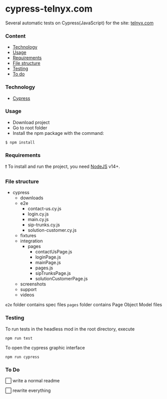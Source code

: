 # cypress-telnyx.com
Several automatic tests on Cypress(JavaScript) for the site: [telnyx.com](https://telnyx.com/)
### Сontent
- [Technology](#Technology)
- [Usage](#Usage)
- [Requirements](#Requirements)
- [File structure](#file-structure)
- [Testing](#Testing)
- [To do](#to-do)
### Technology
- [Cypress](https://docs.cypress.io/)

### Usage
- Download project
- Go to root folder
- Install the npm package with the command:

```
$ npm install
```

### Requirements
 :exclamation: To install and run the project, you need [NodeJS](https://nodejs.org/) v14+.

### File structure
- cypress   
    - downloads   
    - e2e 
        - contact-us.cy.js 
        - login.cy.js
        - main.cy.js
        - sip-trunks.cy.js
        - solution-customer.cy.js
    - fixtures  
    - integration  
        - pages
            - contactUsPage.js
            - loginPage.js
            - mainPage.js
            - pages.js
            - sipTrunksPage.js
            - solutionCustomerPage.js
    - screenshots  
    - support  
    - videos

`e2e` folder contains spec files
`pages` folder contains Page Object Model files
 

### Testing
To run tests in the headless mod in the root directory, execute
```
npm run test
```
To open the cypress graphic interface
```
npm run cypress
```
### To Do
:white_large_square: write a normal readme

:white_large_square: rewrite everything